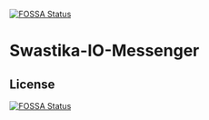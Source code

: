 [![FOSSA Status](https://app.fossa.io/api/projects/git%2Bgithub.com%2FSwastika-IO%2FSwastika-IO-Messenger.svg?type=shield)](https://app.fossa.io/projects/git%2Bgithub.com%2FSwastika-IO%2FSwastika-IO-Messenger?ref=badge_shield)

# Swastika-IO-Messenger

## License
[![FOSSA Status](https://app.fossa.io/api/projects/git%2Bgithub.com%2FSwastika-IO%2FSwastika-IO-Messenger.svg?type=large)](https://app.fossa.io/projects/git%2Bgithub.com%2FSwastika-IO%2FSwastika-IO-Messenger?ref=badge_large)